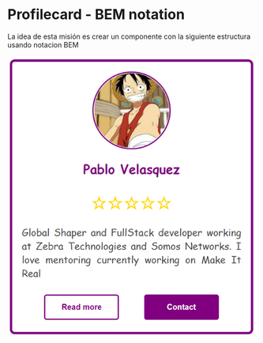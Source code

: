 # Profilecard - BEM notation

La idea de esta misión es crear un componente con la siguiente estructura usando notacion BEM

<img src="./readmeimg.png" width="700">
